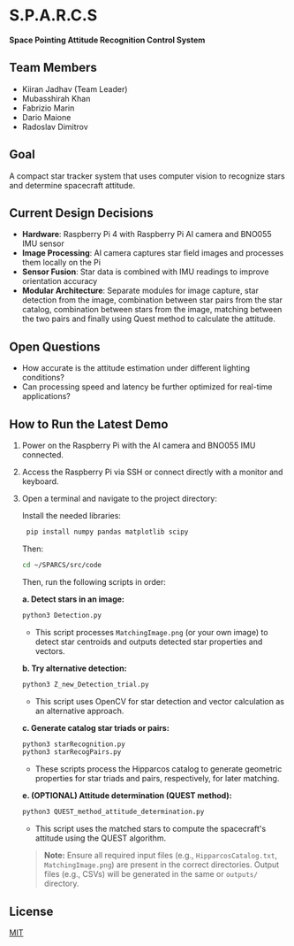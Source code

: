 # S.P.A.R.C.S  
**Space Pointing Attitude Recognition Control System**

## Team Members
- Kiiran Jadhav (Team Leader)  
- Mubasshirah Khan
- Fabrizio Marin
- Dario Maione
- Radoslav Dimitrov

## Goal  
A compact star tracker system that uses computer vision to recognize stars and determine spacecraft attitude.

## Current Design Decisions
- **Hardware**: Raspberry Pi 4 with Raspberry Pi AI camera and BNO055 IMU sensor  
- **Image Processing**: AI camera captures star field images and processes them locally on the Pi  
- **Sensor Fusion**: Star data is combined with IMU readings to improve orientation accuracy  
- **Modular Architecture**: Separate modules for image capture, star detection from the image, combination between star pairs from the star catalog, combination between stars from the image, matching between the two pairs and finally using Quest method to calculate the attitude.

## Open Questions
- How accurate is the attitude estimation under different lighting conditions?
- Can processing speed and latency be further optimized for real-time applications?

## How to Run the Latest Demo
1. Power on the Raspberry Pi with the AI camera and BNO055 IMU connected.
2. Access the Raspberry Pi via SSH or connect directly with a monitor and keyboard.
3. Open a terminal and navigate to the project directory:
   
   Install the needed libraries:

   ```bash
    pip install numpy pandas matplotlib scipy
   ```
   Then:
   ```bash
   cd ~/SPARCS/src/code
   ```

   Then, run the following scripts in order:
   
   **a. Detect stars in an image:**
   ```bash
   python3 Detection.py
   ```
   - This script processes `MatchingImage.png` (or your own image) to detect star centroids and outputs detected star properties and vectors.
   
   **b. Try alternative detection:**
   ```bash
   python3 Z_new_Detection_trial.py
   ```
   - This script uses OpenCV for star detection and vector calculation as an alternative approach.
   
   **c. Generate catalog star triads or pairs:**
   ```bash
   python3 starRecognition.py
   python3 starRecogPairs.py
   ```
   - These scripts process the Hipparcos catalog to generate geometric properties for star triads and pairs, respectively, for later matching.
   
   **e. (OPTIONAL) Attitude determination (QUEST method):**
   ```bash
   python3 QUEST_method_attitude_determination.py
   ```
   - This script uses the matched stars to compute the spacecraft's attitude using the QUEST algorithm.
   
   > **Note:** Ensure all required input files (e.g., `HipparcosCatalog.txt`, `MatchingImage.png`) are present in the correct directories. Output files (e.g., CSVs) will be generated in the same or `outputs/` directory.

## License

[MIT](https://choosealicense.com/licenses/mit/)

